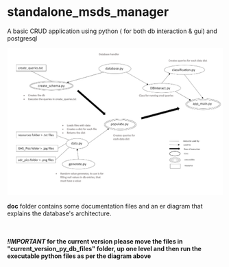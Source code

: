 # standalone_msds_manager
A basic CRUD application using python ( for both db interaction &amp; gui) and postgresql

![flowchart](/doc/msds_project_flow.png)

**doc** folder contains some documentation files and an er diagram that explains the database's architecture.

<br><br>
**_!IMPORTANT_ for the current version please move the files in "current_version_py_db_files" folder, up one level and then run the executable python files as per the diagram above**
